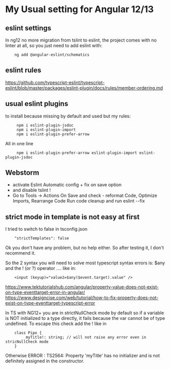 # My Usual setting for Angular 12/13


## eslint settings

In ng12 no more migration from tslint to eslint, the project comes with no linter at all, so you just need to add eslint
with:

        ng add @angular-eslint/schematics

## eslint rules

https://github.com/typescript-eslint/typescript-eslint/blob/master/packages/eslint-plugin/docs/rules/member-ordering.md

## usual eslint plugins

to install because missing by default and used but my rules:

         npm i eslint-plugin-jsdoc
         npm i eslint-plugin-import
         npm i eslint-plugin-prefer-arrow

All in one line

         npm i eslint-plugin-prefer-arrow eslint-plugin-import eslint-plugin-jsdoc

## Webstorm

- activate Eslint Automatic config + fix on save option
- and disable tslint !
- Go to Tools -> Actions On Save and check - reformat Code, Optimize Imports, Rearrange Code Run code cleanup and run
  eslint --fix
 
## strict mode in template is not easy at first

I tried to switch to false in tsconfig.json

        "strictTemplates": false

Ok you don't have any problem, but no help either. So after testing it, I don't recommend it.

So the 2 syntax you will need to solve most typescript syntax errors is:  $any and the ! (or ?) operator .... like in:

        <input (keyup)="value2=$any($event.target).value" />

https://www.tektutorialshub.com/angular/property-value-does-not-exist-on-type-eventtarget-error-in-angular/
https://www.designcise.com/web/tutorial/how-to-fix-property-does-not-exist-on-type-eventtarget-typescript-error

In TS with NG12+ you are in strictNullCheck mode by default so if a variable is NOT initialized to a type directly, it
fails because the var cannot be of type undefined. To escape this check add the ! like in

        class Pipo {
             myTitle!: string; // will not raise any error even in stricNullCheck mode
        }

Otherwise ERROR : TS2564: Property 'myTitle' has no initializer and is not definitely assigned in the constructor.
 
